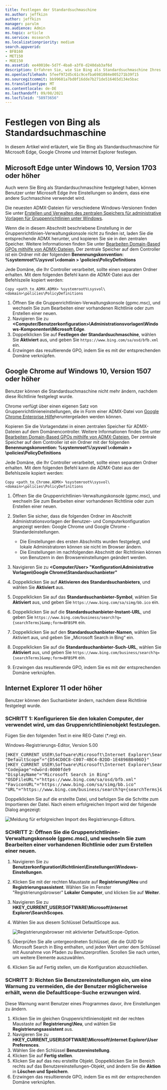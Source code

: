 ```yaml
---
title: Festlegen der Standardsuchmaschine
ms.author: jeffkizn
author: jeffkizn
manager: parulm
ms.audience: Admin
ms.topic: article
ms.service: mssearch
ms.localizationpriority: medium
search.appverid:
- BFB160
- MET150
- MOE150
ms.assetid: ee40010e-5d7f-4ba8-a3f8-d240dab3af6d
description: Erfahren Sie, wie Sie Bing als Standardsuchmaschine Ihres Unternehmens für Microsoft Search festlegen.
ms.openlocfilehash: 5feef972d5c61c9cefba6981084e005271b39f15
ms.sourcegitcommit: bb99601a7bd0f16dde7b271de516465d134e5bac
ms.translationtype: MT
ms.contentlocale: de-DE
ms.lasthandoff: 09/08/2021
ms.locfileid: "58973656"
---
```

# <a name="make-bing-the-default-search-engine"></a>Festlegen von Bing als Standardsuchmaschine
  
In diesem Artikel wird erläutert, wie Sie Bing als Standardsuchmaschine für Microsoft Edge, Google Chrome und Internet Explorer festlegen. 
  
## <a name="microsoft-edge-on-windows-10-version-1703-or-later"></a>Microsoft Edge unter Windows 10, Version 1703 oder höher

Auch wenn Sie Bing als Standardsuchmaschine festgelegt haben, können Benutzer unter Microsoft Edge ihre Einstellungen so ändern, dass eine andere Suchmaschine verwendet wird.
  
Die neuesten ADMX-Dateien für verschiedene Windows-Versionen finden Sie unter [Erstellen und Verwalten des zentralen Speichers für administrative Vorlagen für Gruppenrichtlinien unter Windows](https://support.microsoft.com/help/3087759/how-to-create-and-manage-the-central-store-for-group-policy-administra).
  
Wenn die in diesem Abschnitt beschriebene Einstellung in der Gruppenrichtlinien-Verwaltungskonsole nicht zu finden ist, laden Sie die entsprechende ADMX herunter, und kopieren Sie sie in den zentralen Speicher. Weitere Informationen finden Sie unter [Bearbeiten Domain-Based GPOs mithilfe von ADMX-Dateien.](/previous-versions/windows/it-pro/windows-vista/cc748955%28v%3dws.10%29) Der zentrale Speicher auf dem Controller ist ein Ordner mit der folgenden **Benennungskonvention: %systemroot%\sysvol \\<domain \> \policies\PolicyDefinitions**
  
Jede Domäne, die Ihr Controller verarbeitet, sollte einen separaten Ordner erhalten. Mit dem folgenden Befehl kann die ADMX-Datei aus der Befehlszeile kopiert werden:
  
 `Copy <path_to_ADMX.ADMX> %systemroot%\sysvol\<domain>\policies\PolicyDefinitions`
  
1. Öffnen Sie die Gruppenrichtlinien-Verwaltungskonsole (gpmc.msc), und wechseln Sie zum Bearbeiten einer vorhandenen Richtlinie oder zum Erstellen einer neuen.
2. Navigieren Sie zu **&lt;Computer/Benutzerkonfiguration&gt;\Administrationsvorlagen\Windows-Komponenten\Microsoft Edge**.
3. Doppelklicken Sie auf **Festlegen der Standardsuchmaschine**, wählen Sie **Aktiviert** aus, und geben Sie `https://www.bing.com/sa/osd/bfb.xml` ein.
4. Erzwingen das resultierende GPO, indem Sie es mit der entsprechenden Domäne verknüpfen.


## <a name="google-chrome-on-windows-10-version-1507-or-later"></a>Google Chrome auf Windows 10, Version 1507 oder höher

Benutzer können die Standardsuchmaschine nicht mehr ändern, nachdem diese Richtlinie festgelegt wurde.
  
Chrome verfügt über einen eigenen Satz von Gruppenrichtlinieneinstellungen, die in Form einer ADMX-Datei von [Google Chrome Enterprise Hilfe](https://support.google.com/chrome/a/answer/187202)heruntergeladen werden können.
  
Kopieren Sie die Vorlagendatei in einen zentralen Speicher für ADMX-Dateien auf dem Domänencontroller. Weitere Informationen finden Sie unter [Bearbeiten Domain-Based GPOs mithilfe von ADMX-Dateien.](/previous-versions/windows/it-pro/windows-vista/cc748955%28v%3dws.10%29) Der zentrale Speicher auf dem Controller ist ein Ordner mit der folgenden **Benennungskonvention: %systemroot%\sysvol \\<domain \> \policies\PolicyDefinitions**
  
Jede Domäne, die Ihr Controller verarbeitet, sollte einen separaten Ordner erhalten. Mit dem folgenden Befehl kann die ADMX-Datei aus der Befehlszeile kopiert werden:
  
 `Copy <path_to_Chrome.ADMX> %systemroot%\sysvol\<domain>\policies\PolicyDefinitions`
  
1. Öffnen Sie die Gruppenrichtlinien-Verwaltungskonsole (gpmc.msc), und wechseln Sie zum Bearbeiten einer vorhandenen Richtlinie oder zum Erstellen einer neuen.
2. Stellen Sie sicher, dass die folgenden Ordner im Abschnitt Administrationsvorlagen der Benutzer- und Computerkonfiguration angezeigt werden: Google Chrome und Google Chrome - Standardeinstellungen.

    - Die Einstellungen des ersten Abschnitts wurden festgelegt, und lokale Administratoren können sie nicht im Browser ändern.
    - Die Einstellungen im nachfolgenden Abschnitt der Richtlinien können von Benutzern in den Browsereinstellungen geändert werden.

3. Navigieren Sie zu **\<Computer/User\> "Konfiguration\Administrative Vorlagen\Google Chrome\Standardsuchanbieter"**
4. Doppelklicken Sie auf **Aktivieren des Standardsuchanbieters**, und wählen Sie **Aktiviert** aus.
5. Doppelklicken Sie auf das **Standardsuchanbieter-Symbol**, wählen Sie **Aktiviert** aus, und geben Sie `https://www.bing.com/sa/simg/bb.ico` ein.
6. Doppelklicken Sie auf die **Standardsuchanbieter-Instant-URL**, und geben Sie `https://www.bing.com/business/search?q={searchTerms}&amp;form=BFBSPR` ein.
7. Doppelklicken Sie auf den **Standardsuchanbieter-Namen**, wählen Sie Aktiviert aus, und geben Sie „Microsoft Search in Bing“ ein.
8. Doppelklicken Sie auf die **Standardsuchanbieter-Such-URL**, wählen Sie **Aktiviert** aus, und geben Sie `https://www.bing.com/business/search?q={searchTerms}&amp;form=BFBSPR` ein.
9. Erzwingen das resultierende GPO, indem Sie es mit der entsprechenden Domäne verknüpfen.

## <a name="internet-explorer-11-or-later"></a>Internet Explorer 11 oder höher

Benutzer können den Suchanbieter ändern, nachdem diese Richtlinie festgelegt wurde.
  
### <a name="step-1-configure-the-local-machine-that-will-be-used-to-set-the-gpo"></a>SCHRITT 1: Konfigurieren Sie den lokalen Computer, der verwendet wird, um das Gruppenrichtlinienobjekt festzulegen.

Fügen Sie den folgenden Text in eine REG-Datei (\*.reg) ein.
  
Windows-Registrierungs-Editor, Version 5.00
  
<pre>[HKEY_CURRENT_USER\Software\Microsoft\Internet Explorer\SearchScopes]
"DefaultScope"="{D54CD0C8-C007-4BC4-B2DD-1E4896B8406D}"
[HKEY_CURRENT_USER\Software\Microsoft\Internet Explorer\SearchScopes\{D54CD0C8-C007-4BC4-B2DD-1E4896B8406D}]
"Codepage"=dword:0000fde9
"DisplayName"="Microsoft Search in Bing"
"OSDFileURL"="https://www.bing.com/sa/osd/bfb.xml"
"FaviconURL"="https://www.bing.com/sa/simg/bb.ico"
"URL"="https://www.bing.com/business/search?q={searchTerms}&amp;form=BFBSPR"</pre>
  
Doppelklicken Sie auf die erstellte Datei, und befolgen Sie die Schritte zum Importieren der Datei. Nach einem erfolgreichen Import wird der folgende Dialog angezeigt:
  
![Meldung für erfolgreichen Import des Registrierungs-Editors.](media/ea3686b9-f6d7-481e-9a0d-2c96891bc501.png)
  
### <a name="step-2-open-the-group-policy-management-console-gpmcmsc-and-switch-to-editing-an-existing-policy-or-creating-a-new-one"></a>SCHRITT 2: Öffnen Sie die Gruppenrichtlinien-Verwaltungskonsole (gpmc.msc), und wechseln Sie zum Bearbeiten einer vorhandenen Richtlinie oder zum Erstellen einer neuen.

1. Navigieren Sie zu **Benutzerkonfiguration\Richtlinien\Einstellungen\Windows-Einstellungen**.
2. Klicken Sie mit der rechten Maustaste auf **Registrierung\Neu** und **Registrierungsassistent**. Wählen Sie im Fenster "Registrierungsbrowser" **Lokaler Computer**, und klicken Sie auf **Weiter**.
3. Navigieren Sie zu **HKEY_CURRENT_USER\SOFTWARE\Microsoft\Internet Explorer\SearchScopes**.
4. Wählen Sie aus diesem Schlüssel DefaultScope aus.

    ![Registrierungsbrowser mit aktivierter DefaultScope-Option.](media/ec5a450d-0cba-4e9c-acba-1a09e8e90bad.png)
5. Überprüfen Sie alle untergeordneten Schlüssel, die die GUID für Microsoft Search in Bing enthalten, und jeden Wert unter dem Schlüssel mit Ausnahme von Pfaden zu Benutzerprofilen. Scrollen Sie nach unten, um weitere Elemente auszuwählen.
6. Klicken Sie auf Fertig stellen, um die Konfiguration abzuschließen.

### <a name="step-3-set-up-user-preferences-to-help-eliminate-a-warning-the-user-may-get-when-defaultscope-search-is-enforced"></a>SCHRITT 3: Richten Sie Benutzereinstellungen ein, um eine Warnung zu vermeiden, die der Benutzer möglicherweise erhält, wenn die DefaultScope-Suche erzwungen wird.

Diese Warnung warnt Benutzer eines Programmes davor, ihre Einstellungen zu ändern.
  
1. Klicken Sie im gleichen Gruppenrichtlinienobjekt mit der rechten Maustaste auf **Registrierung\Neu**, und wählen Sie **Registrierungsassistent** aus.
2. Navigieren Sie zu **HKEY_CURRENT_USER\SOFTWARE\Microsoft\Internet Explorer\User Preferences**.
3. Wählen Sie den Schlüssel **Benutzereinstellung**.
4. Klicken Sie auf **Fertig stellen**.
5. Klicken Sie auf das neu erstellte Objekt. Doppelklicken Sie im Bereich rechts auf das Benutzereinstellungen-Objekt, und ändern Sie die **Aktion** in **Löschen und Speichern**.
6. Erzwingen das resultierende GPO, indem Sie es mit der entsprechenden Domäne verknüpfen.
